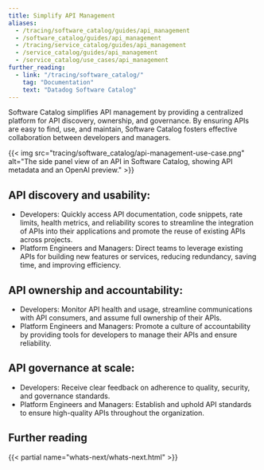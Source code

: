 ```yaml
---
title: Simplify API Management
aliases:
  - /tracing/software_catalog/guides/api_management
  - /software_catalog/guides/api_management
  - /tracing/service_catalog/guides/api_management
  - /service_catalog/guides/api_management
  - /service_catalog/use_cases/api_management
further_reading:
  - link: "/tracing/software_catalog/"
    tag: "Documentation"
    text: "Datadog Software Catalog"
---
```


Software Catalog simplifies API management by providing a centralized platform for API discovery, ownership, and governance. By ensuring APIs are easy to find, use, and maintain, Software Catalog fosters effective collaboration between developers and managers.

{{< img src="tracing/software_catalog/api-management-use-case.png" alt="The side panel view of an API in Software Catalog, showing API metadata and an OpenAI preview." >}}

## API discovery and usability:

- Developers: Quickly access API documentation, code snippets, rate limits, health metrics, and reliability scores to streamline the integration of APIs into their applications and promote the reuse of existing APIs across projects.
- Platform Engineers and Managers: Direct teams to leverage existing APIs for building new features or services, reducing redundancy, saving time, and improving efficiency.

## API ownership and accountability:

- Developers: Monitor API health and usage, streamline communications with API consumers, and assume full ownership of their APIs.
- Platform Engineers and Managers:  Promote a culture of accountability by providing tools for developers to manage their APIs and ensure reliability.

## API governance at scale:

- Developers: Receive clear feedback on adherence to quality, security, and governance standards.
- Platform Engineers and Managers: Establish and uphold API standards to ensure high-quality APIs throughout the organization.

## Further reading

{{< partial name="whats-next/whats-next.html" >}}
